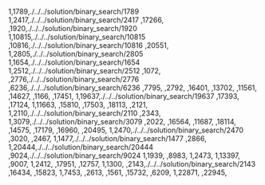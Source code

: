 1,1789,./../../solution/binary_search/1789
1,2417,./../../solution/binary_search/2417
,17266,
,1920,./../../solution/binary_search/1920
1,10815,./../../solution/binary_search/10815
,10816,./../../solution/binary_search/10816
,20551,
1,2805,./../../solution/binary_search/2805
1,1654,./../../solution/binary_search/1654
1,2512,./../../solution/binary_search/2512
,1072,
,2776,./../../solution/binary_search/2776
,6236,./../../solution/binary_search/6236
,7795,
,2792,
,16401,
,13702,
,11561,
,14627,
,1166,
,17451,
1,19637,./../../solution/binary_search/19637
,17393,
,17124,
1,11663,
,15810,
,17503,
,18113,
,2121,
1,2110,./../../solution/binary_search/2110
,2343,
1,3079,./../../solution/binary_search/3079
,2022,
,16564,
,11687,
,18114,
,14575,
,17179,
,16960,
,20495,
1,2470,./../../solution/binary_search/2470
,3020,
,2467,
1,1477,./../../solution/binary_search/1477
,2866,
1,20444,./../../solution/binary_search/20444
,9024,./../../solution/binary_search/9024
1,1939,
,8983,
1,2473,
1,13397,
,9007,
1,2412,
,17951,
,12757,
1,1300,
,2143,./../../solution/binary_search/2143
,16434,
,15823,
1,7453,
,2613,
,1561,
,15732,
,6209,
1,22871,
,22945,
